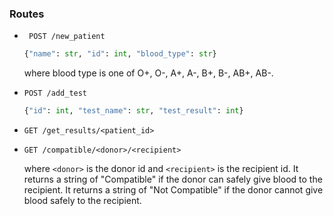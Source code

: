 ### Routes
* ` POST /new_patient`

  ```python
  {"name": str, "id": int, "blood_type": str}
  ```
  where blood type is one of O+, O-, A+, A-, B+, B-, AB+, AB-.

* `POST /add_test`

  ```python
  {"id": int, "test_name": str, "test_result": int}
  ``` 

* `GET /get_results/<patient_id>`

* `GET /compatible/<donor>/<recipient>`
    
    where `<donor>` is the donor id and `<recipient>` is the recipient id.  It
    returns a string of "Compatible" if the donor can safely give blood to the
    recipient.  It returns a string of "Not Compatible" if the donor cannot
    give blood safely to the recipient.
    
    